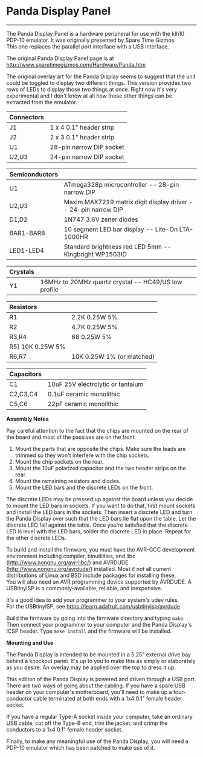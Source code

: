 Panda Display Panel
===================

---

The Panda Display Panel is a hardware peripheral for use with the klh10 
PDP-10 emulator.  It was originally presented by Spare Time Gizmos.  
This one replaces the parallel port interface with a USB interface.

The original Panda Display Panel page is at 
http://www.sparetimegizmos.com/Hardware/Panda.htm

The original overlay art for the Panda Display seems to suggest that the 
unit could be toggled to display two different things.  This version 
provides two rows of LEDs to display those two things at once.  Right 
now it's very experimental and I don't know at all how those other 
things can be extracted from the emulator.


|Connectors| |
|:----------|---|
|J1|		1 x 4 0.1" header strip|
|J2|		2 x 3 0.1" header strip|
|U1|		28-pin narrow DIP socket|
|U2,U3|		24-pin narrow DIP socket|


|Semiconductors| |
|:--------------|---|
|U1|		ATmega328p microcontroller -- 28-pin narrow DIP|
|U2,U3|		Maxim MAX7219 matrix digit display driver -- 24-pin narrow DIP|
|D1,D2|		1N747 3.6V zener diodes|
|BAR1-BAR8|	10 segment LED bar display -- Lite-On LTA-1000HR|
|LED1-LED4|	Standard brightness red LED 5mm -- Kingbright WP1503ID|

|Crystals| |
|:--------|---|
|Y1|		16MHz to 20MHz quartz crystal -- HC49/US low profile|

|Resistors| |
|:---------|---|
|R1|		2.2K 0.25W 5%|
|R2|		4.7K 0.25W 5%|
|R3,R4|		68   0.25W 5%|
|R5}		10K  0.25W 5%|
|R6,R7|		10K  0.25W 1% (or matched)|

|Capacitors| |
|:----------|---|
|C1|		10uF 25V electrolytic or tantalum|
|C2,C3,C4|	0.1uF ceramic monolithic|
|C5,C6|		22pF ceramic monolithic|


**Assembly Notes**

Pay careful attention to the fact that the chips are mounted on the rear 
of the board and most of the passives are on the front.

1.  Mount the parts that are opposite the chips.  Make sure the leads 
    are trimmed so they won't interfere with the chip sockets.
2.  Mount the chip sockets on the rear.
3.  Mount the 10uF polarized capacitor and the two header strips on the rear.
4.  Mount the remaining resistors and diodes.
5.  Mount the LED bars and the discrete LEDs on the front.

The discrete LEDs may be pressed up against the board unless you decide 
to mount the LED bars in sockets.  If you want to do that, first mount 
sockets and install the LED bars in the sockets.  Then insert a discrete 
LED and turn the Panda Display over such that the LED bars lie flat upon 
the table.  Let the discrete LED fall against the table.  Once you're 
satisfied that the discrete LED is level with the LED bars, solder the 
discrete LED in place.  Repeat for the other discrete LEDs.

To build and install the firmware, you must have the AVR-GCC development 
environment including compiler, binutilities, and libc 
(http://www.nongnu.org/avr-libc/) and AVRDUDE
(http://www.nongnu.org/avrdude/) installed.  Most if not all current 
distributions of Linux and BSD include packages for installing these.  
You will also need an AVR programming device supported by AVRDUDE.  A 
USBtinyISP is a commonly-available, reliable, and inexpensive.

It's a good idea to add your programmer to your system's udev rules.  
For the USBtinyISP, see https://learn.adafruit.com/usbtinyisp/avrdude

Build the firmware by going into the firmware directory and typing 
`make`.  Then connect your programmer to your computer and the Panda 
Display's ICSP header.  Type `make install` and the firmware will be 
installed.

**Mounting and Use**

The Panda Display is intended to be mounted in a 5.25" external drive 
bay behind a knockout panel.  It's up to you to make this as simply or 
elaborately as you desire.  An overlay may be applied over the top to 
dress it up.

This edition of the Panda Display is powered and driven through a USB 
port.  There are two ways of going about the cabling.  If you have a 
spare USB header on your computer's motherboard, you'll need to make up 
a four-conductor cable terminated at both ends with a 1x4 0.1" female 
header socket.

If you have a regular Type-A socket inside your computer, take an 
ordinary USB cable, cut off the Type-B end, trim the jacket, and crimp 
the conductors to a 1x4 0.1" female header socket.

Finally, to make any meaningful use of the Panda Display, you will need 
a PDP-10 emulator which has been patched to make use of it.
